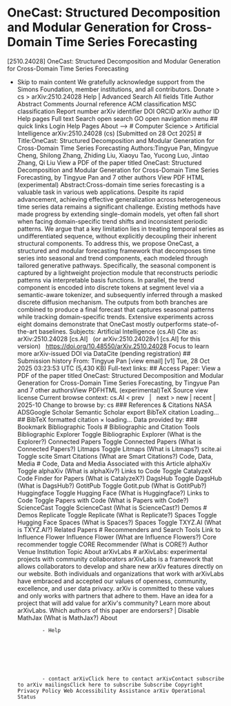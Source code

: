 # OneCast: Structured Decomposition and Modular Generation for Cross-Domain Time Series Forecasting

[2510.24028] OneCast: Structured Decomposition and Modular Generation for Cross-Domain Time Series Forecasting
  
  - Skip to main content We gratefully acknowledge support from the Simons Foundation, member institutions, and all contributors. Donate &gt; cs &gt; arXiv:2510.24028 Help | Advanced Search All fields Title Author Abstract Comments Journal reference ACM classification MSC classification Report number arXiv identifier DOI ORCID arXiv author ID Help pages Full text Search open search GO open navigation menu ## quick links Login Help Pages About --> # Computer Science > Artificial Intelligence arXiv:2510.24028 (cs) [Submitted on 28 Oct 2025] # Title:OneCast: Structured Decomposition and Modular Generation for Cross-Domain Time Series Forecasting Authors:Tingyue Pan, Mingyue Cheng, Shilong Zhang, Zhiding Liu, Xiaoyu Tao, Yucong Luo, Jintao Zhang, Qi Liu View a PDF of the paper titled OneCast: Structured Decomposition and Modular Generation for Cross-Domain Time Series Forecasting, by Tingyue Pan and 7 other authors View PDF HTML (experimental) Abstract:Cross-domain time series forecasting is a valuable task in various web applications. Despite its rapid advancement, achieving effective generalization across heterogeneous time series data remains a significant challenge. Existing methods have made progress by extending single-domain models, yet often fall short when facing domain-specific trend shifts and inconsistent periodic patterns. We argue that a key limitation lies in treating temporal series as undifferentiated sequence, without explicitly decoupling their inherent structural components. To address this, we propose OneCast, a structured and modular forecasting framework that decomposes time series into seasonal and trend components, each modeled through tailored generative pathways. Specifically, the seasonal component is captured by a lightweight projection module that reconstructs periodic patterns via interpretable basis functions. In parallel, the trend component is encoded into discrete tokens at segment level via a semantic-aware tokenizer, and subsequently inferred through a masked discrete diffusion mechanism. The outputs from both branches are combined to produce a final forecast that captures seasonal patterns while tracking domain-specific trends. Extensive experiments across eight domains demonstrate that OneCast mostly outperforms state-of-the-art baselines. Subjects: Artificial Intelligence (cs.AI) Cite as: arXiv:2510.24028 [cs.AI] &nbsp; (or arXiv:2510.24028v1 [cs.AI] for this version) &nbsp; https://doi.org/10.48550/arXiv.2510.24028 Focus to learn more arXiv-issued DOI via DataCite (pending registration) ## Submission history From: Tingyue Pan [view email] [v1] Tue, 28 Oct 2025 03:23:53 UTC (5,430 KB) Full-text links: ## Access Paper: View a PDF of the paper titled OneCast: Structured Decomposition and Modular Generation for Cross-Domain Time Series Forecasting, by Tingyue Pan and 7 other authorsView PDFHTML (experimental)TeX Source view license Current browse context: cs.AI &lt;&nbsp;prev &nbsp; | &nbsp; next&nbsp;&gt; new | recent | 2025-10 Change to browse by: cs ### References &amp; Citations NASA ADSGoogle Scholar Semantic Scholar export BibTeX citation Loading... ## BibTeX formatted citation &times; loading... Data provided by: ### Bookmark Bibliographic Tools # Bibliographic and Citation Tools Bibliographic Explorer Toggle Bibliographic Explorer (What is the Explorer?) Connected Papers Toggle Connected Papers (What is Connected Papers?) Litmaps Toggle Litmaps (What is Litmaps?) scite.ai Toggle scite Smart Citations (What are Smart Citations?) Code, Data, Media # Code, Data and Media Associated with this Article alphaXiv Toggle alphaXiv (What is alphaXiv?) Links to Code Toggle CatalyzeX Code Finder for Papers (What is CatalyzeX?) DagsHub Toggle DagsHub (What is DagsHub?) GotitPub Toggle Gotit.pub (What is GotitPub?) Huggingface Toggle Hugging Face (What is Huggingface?) Links to Code Toggle Papers with Code (What is Papers with Code?) ScienceCast Toggle ScienceCast (What is ScienceCast?) Demos # Demos Replicate Toggle Replicate (What is Replicate?) Spaces Toggle Hugging Face Spaces (What is Spaces?) Spaces Toggle TXYZ.AI (What is TXYZ.AI?) Related Papers # Recommenders and Search Tools Link to Influence Flower Influence Flower (What are Influence Flowers?) Core recommender toggle CORE Recommender (What is CORE?) Author Venue Institution Topic About arXivLabs # arXivLabs: experimental projects with community collaborators arXivLabs is a framework that allows collaborators to develop and share new arXiv features directly on our website. Both individuals and organizations that work with arXivLabs have embraced and accepted our values of openness, community, excellence, and user data privacy. arXiv is committed to these values and only works with partners that adhere to them. Have an idea for a project that will add value for arXiv's community? Learn more about arXivLabs. Which authors of this paper are endorsers? | Disable MathJax (What is MathJax?) About

                - Help

              

            
            
              

                - contact arXivClick here to contact arXivContact subscribe to arXiv mailingsClick here to subscribe Subscribe Copyright Privacy Policy Web Accessibility Assistance arXiv Operational Status